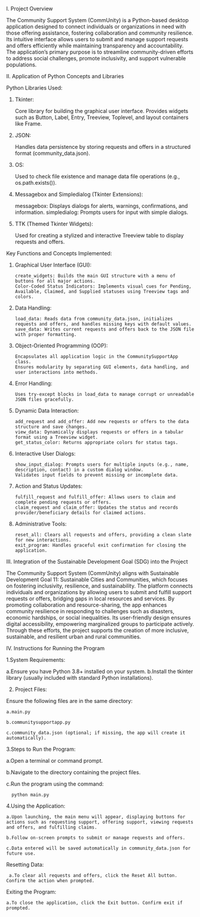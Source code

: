 I. Project Overview

The Community Support System (CommUnity) is a Python-based desktop application designed to connect individuals or organizations in need with those offering assistance, fostering collaboration and community resilience. Its intuitive interface allows users to submit and manage support requests and offers efficiently while maintaining transparency and accountability. The application’s primary purpose is to streamline community-driven efforts to address social challenges, promote inclusivity, and support vulnerable populations.


II. Application of Python Concepts and Libraries
      
Python Libraries Used:


   1. Tkinter:
      
         Core library for building the graphical user interface.
         Provides widgets such as Button, Label, Entry, Treeview, Toplevel, and layout containers like Frame.

   3. JSON:
      
         Handles data persistence by storing requests and offers in a structured format (community_data.json).

   5. OS:
      
         Used to check file existence and manage data file operations (e.g., os.path.exists()).

   7. Messagebox and Simpledialog (Tkinter Extensions):
      
         messagebox: Displays dialogs for alerts, warnings, confirmations, and information.
         simpledialog: Prompts users for input with simple dialogs.

   9. TTK (Themed Tkinter Widgets):
       
        Used for creating a stylized and interactive Treeview table to display requests and offers.


Key Functions and Concepts Implemented:

 1. Graphical User Interface (GUI):
    
        create_widgets: Builds the main GUI structure with a menu of buttons for all major actions.
        Color-Coded Status Indicators: Implements visual cues for Pending, Available, Claimed, and Supplied statuses using Treeview tags and colors.
        
 3. Data Handling:
    
        load_data: Reads data from community_data.json, initializes requests and offers, and handles missing keys with default values.
        save_data: Writes current requests and offers back to the JSON file with proper formatting.

 5. Object-Oriented Programming (OOP):
    
        Encapsulates all application logic in the CommunitySupportApp class.
        Ensures modularity by separating GUI elements, data handling, and user interactions into methods.
        
 6. Error Handling:
    
        Uses try-except blocks in load_data to manage corrupt or unreadable JSON files gracefully.
     
 7. Dynamic Data Interaction:
    
        add_request and add_offer: Add new requests or offers to the data structure and save changes.
        view_data: Dynamically displays requests or offers in a tabular format using a Treeview widget.
        get_status_color: Returns appropriate colors for status tags.
       
 8. Interactive User Dialogs:
    
        show_input_dialog: Prompts users for multiple inputs (e.g., name, description, contact) in a custom dialog window.
        Validates input fields to prevent missing or incomplete data.
       
 9. Action and Status Updates:
     
        fulfill_request and fulfill_offer: Allows users to claim and complete pending requests or offers.
        claim_request and claim_offer: Updates the status and records provider/beneficiary details for claimed actions.
       
 11. Administrative Tools:
     
         reset_all: Clears all requests and offers, providing a clean slate for new interactions.
         exit_program: Handles graceful exit confirmation for closing the application.

III. Integration of the Sustainable Development Goal (SDG) into the Project

 The Community Support System (CommUnity) aligns with Sustainable Development Goal 11: Sustainable Cities and Communities, which focuses on fostering inclusivity, resilience, and sustainability. The platform connects individuals and organizations by allowing users to submit and fulfill support requests or offers, bridging gaps in local resources and services. By promoting collaboration and resource-sharing, the app enhances community resilience in responding to challenges such as disasters, economic hardships, or social inequalities. Its user-friendly design ensures digital accessibility, empowering marginalized groups to participate actively. Through these efforts, the project supports the creation of more inclusive, sustainable, and resilient urban and rural communities.

IV. Instructions for Running the Program

1.System Requirements:

   a.Ensure you have Python 3.8+ installed on your system.
   b.Install the tkinter library (usually included with standard Python installations).
     
2. Project Files:

  Ensure the following files are in the same directory:
  
    a.main.py
   
    b.communitysupportapp.py
   
    c.community_data.json (optional; if missing, the app will create it automatically).

3.Steps to Run the Program:

   a.Open a terminal or command prompt.
   
   b.Navigate to the directory containing the project files.
  
   c.Run the program using the command:
  
      python main.py
  
4.Using the Application:

    a.Upon launching, the main menu will appear, displaying buttons for actions such as requesting support, offering support, viewing requests and offers, and fulfilling claims.
 
    b.Follow on-screen prompts to submit or manage requests and offers.
 
    c.Data entered will be saved automatically in community_data.json for future use.
 
 Resetting Data:
 
     a.To clear all requests and offers, click the Reset All button. Confirm the action when prompted.

 Exiting the Program:
 
    a.To close the application, click the Exit button. Confirm exit if prompted.
